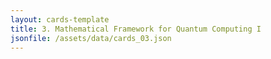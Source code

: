 ```yaml
---
layout: cards-template
title: 3. Mathematical Framework for Quantum Computing I
jsonfile: /assets/data/cards_03.json
---
```

